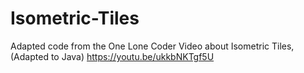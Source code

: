 # Isometric-Tiles
Adapted code from the One Lone Coder Video about Isometric Tiles, (Adapted to Java)
https://youtu.be/ukkbNKTgf5U
